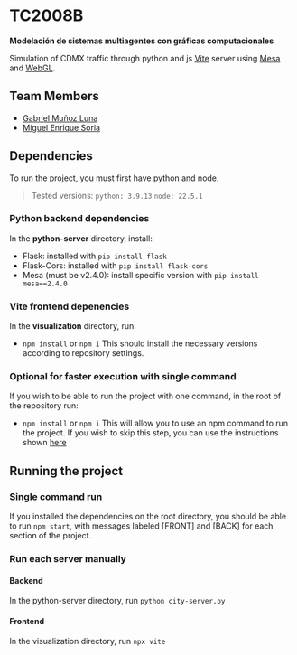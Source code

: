 # TC2008B
**Modelación de sistemas multiagentes con gráficas computacionales**

Simulation of CDMX traffic through python and js [Vite](https://es.vitejs.dev/guide/) server using [Mesa](https://mesa.readthedocs.io) and [WebGL](https://idk.com).

## Team Members

- [Gabriel Muñoz Luna](https://github.com/Toootiz)
- [Miguel Enrique Soria](https://github.com/mesc2004)

## Dependencies
To run the project, you must first have python and node.
> Tested versions: `python: 3.9.13`  `node: 22.5.1`

### Python backend dependencies
In the **python-server** directory, install:
- Flask: installed with `pip install flask`
- Flask-Cors: installed with `pip install flask-cors`
- Mesa (must be v2.4.0): install specific version with `pip install mesa==2.4.0`

### Vite frontend depenencies
In the **visualization** directory, run:
- `npm install` or `npm i`
This should install the necessary versions according to repository settings.

### Optional for faster execution with single command
If you wish to be able to run the project with one command, in the root of the repository run:
- `npm install` or `npm i`
This will allow you to use an npm command to run the project. If you wish to skip this step, you can use the instructions shown [here](#run-each-server-manually)

## Running the project

### Single command run
If you installed the dependencies on the root directory, you should be able to run `npm start`, with messages labeled [FRONT] and [BACK] for each section of the project.

### Run each server manually
#### Backend
In the python-server directory, run `python city-server.py`

#### Frontend
In the visualization directory, run `npx vite`
